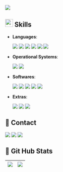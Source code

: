 ![](https://komarev.com/ghpvc/?username=tr4jado&color=blue)

## <img src="https://media2.giphy.com/media/QssGEmpkyEOhBCb7e1/giphy.gif?cid=ecf05e47a0n3gi1bfqntqmob8g9aid1oyj2wr3ds3mg700bl&rid=giphy.gif" width ="25"><b> Skills</b>

- **Languages**:

  ![](https://img.shields.io/badge/java-00000F?style=for-the-badge&logo=oracle&logoColor=2CA5E0)
  ![](https://img.shields.io/badge/kotlin-00000F?style=for-the-badge&logo=kotlin&logoColor=2CA5E0)
  ![](https://img.shields.io/badge/python-00000F?style=for-the-badge&logo=python&logoColor=2CA5E0)
  ![](https://img.shields.io/badge/lua-00000F?style=for-the-badge&logo=lua&logoColor=2CA5E0)
  ![](https://img.shields.io/badge/sqlite-00000F?style=for-the-badge&logo=sqlite&logoColor=2CA5E0)
  ![](https://img.shields.io/badge/mysql-00000F?style=for-the-badge&logo=mysql&logoColor=2CA5E0)

- **Operational Systems**:

  ![](https://img.shields.io/badge/windows-00000F?style=for-the-badge&logo=windows&logoColor=2CA5E0)
  ![](https://img.shields.io/badge/linux-00000F?style=for-the-badge&logo=linux&logoColor=2CA5E0)

- **Softwares**:

  ![](https://img.shields.io/badge/git-00000F.svg?style=for-the-badge&logo=gitforwindows&logoColor=2CA5E0)
  ![](https://img.shields.io/badge/github-00000F.svg?style=for-the-badge&logo=github&logoColor=2CA5E0)
  ![](https://img.shields.io/badge/visual%20studio%20code-00000F.svg?style=for-the-badge&logo=vscode&logoColor=2CA5E0)
  ![](https://img.shields.io/badge/intellij%20idea-00000F.svg?style=for-the-badge&logo=intellijidea&logoColor=2CA5E0)
  ![](https://img.shields.io/badge/figma-00000F?style=for-the-badge&logo=figma&logoColor=2CA5E0)

- **Extras**:

  ![](https://img.shields.io/badge/nodejs-00000F?style=for-the-badge&logo=npm&logoColor=2CA5E0)
  ![](https://img.shields.io/badge/cmd-00000F?style=for-the-badge&logo=educative&logoColor=2CA5E0)
  ![](https://img.shields.io/badge/powershell-00000F?style=for-the-badge&logo=gnometerminal&logoColor=2CA5E0)

 ## 📶 Contact
  [![](https://img.shields.io/badge/discord-000?style=for-the-badge&logo=discord&logoColor=2CA5E0)](https://https://discord.com/channels/@tr4jado/)
  [![](https://img.shields.io/badge/instagram-000?style=for-the-badge&logo=instagram&logoColor=2CA5E0)](https://www.instagram.com/rfzn021_/)
  [![](https://img.shields.io/badge/gmail-000?style=for-the-badge&logo=gmail&logoColor=2CA5E0)](fael.marinho7@gmail.com)

 ## 🎯 Git Hub Stats
  | ![](http://github-profile-summary-cards.vercel.app/api/cards/profile-details?username=tr4jado&theme=github_dark) | ![](http://github-profile-summary-cards.vercel.app/api/cards/stats?username=tr4jado&theme=github_dark) |
| :-: | :-: |
